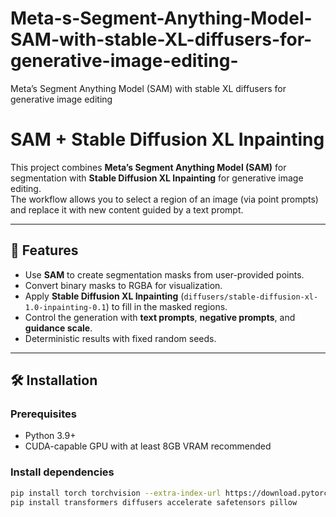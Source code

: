 # Meta-s-Segment-Anything-Model-SAM-with-stable-XL-diffusers-for-generative-image-editing-
Meta’s Segment Anything Model (SAM) with stable XL diffusers for generative image editing 
# SAM + Stable Diffusion XL Inpainting

This project combines **Meta’s Segment Anything Model (SAM)** for segmentation with **Stable Diffusion XL Inpainting** for generative image editing.  
The workflow allows you to select a region of an image (via point prompts) and replace it with new content guided by a text prompt.

---

## 🚀 Features
- Use **SAM** to create segmentation masks from user-provided points.
- Convert binary masks to RGBA for visualization.
- Apply **Stable Diffusion XL Inpainting** (`diffusers/stable-diffusion-xl-1.0-inpainting-0.1`) to fill in the masked regions.
- Control the generation with **text prompts**, **negative prompts**, and **guidance scale**.
- Deterministic results with fixed random seeds.

---

## 🛠️ Installation

### Prerequisites
- Python 3.9+
- CUDA-capable GPU with at least 8GB VRAM recommended

### Install dependencies
```bash
pip install torch torchvision --extra-index-url https://download.pytorch.org/whl/cu121
pip install transformers diffusers accelerate safetensors pillow
